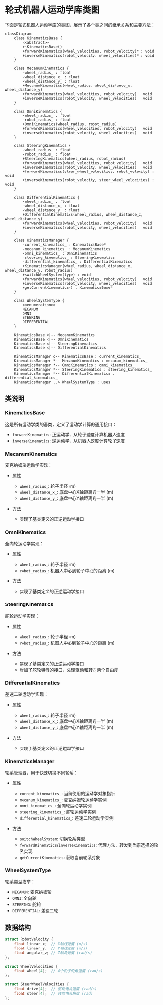 # 轮式机器人运动学库类图

下面是轮式机器人运动学库的类图，展示了各个类之间的继承关系和主要方法：

```mermaid
classDiagram
    class KinematicsBase {
        <<abstract>>
        +~KinematicsBase()
        +forwardKinematics(wheel_velocities, robot_velocity)* : void
        +inverseKinematics(robot_velocity, wheel_velocities)* : void
    }
    
    class MecanumKinematics {
        -wheel_radius_ : float
        -wheel_distance_x_ : float
        -wheel_distance_y_ : float
        +MecanumKinematics(wheel_radius, wheel_distance_x, wheel_distance_y)
        +forwardKinematics(wheel_velocities, robot_velocity) : void
        +inverseKinematics(robot_velocity, wheel_velocities) : void
    }
    
    class OmniKinematics {
        -wheel_radius_ : float
        -robot_radius_ : float
        +OmniKinematics(wheel_radius, robot_radius)
        +forwardKinematics(wheel_velocities, robot_velocity) : void
        +inverseKinematics(robot_velocity, wheel_velocities) : void
    }
    
    class SteeringKinematics {
        -wheel_radius_ : float
        -robot_radius_ : float
        +SteeringKinematics(wheel_radius, robot_radius)
        +forwardKinematics(wheel_velocities, robot_velocity) : void
        +inverseKinematics(robot_velocity, wheel_velocities) : void
        +forwardKinematics(steer_wheel_velocities, robot_velocity) : void
        +inverseKinematics(robot_velocity, steer_wheel_velocities) : void
    }
    
    class DifferentialKinematics {
        -wheel_radius_ : float
        -wheel_distance_x_ : float
        -wheel_distance_y_ : float
        +DifferentialKinematics(wheel_radius, wheel_distance_x, wheel_distance_y)
        +forwardKinematics(wheel_velocities, robot_velocity) : void
        +inverseKinematics(robot_velocity, wheel_velocities) : void
    }
    
    class KinematicsManager {
        -current_kinematics_ : KinematicsBase*
        -mecanum_kinematics_ : MecanumKinematics
        -omni_kinematics_ : OmniKinematics
        -steering_kinematics_ : SteeringKinematics
        -differential_kinematics_ : DifferentialKinematics
        +KinematicsManager(wheel_radius, wheel_distance_x, wheel_distance_y, robot_radius)
        +switchWheelSystem(type) : void
        +forwardKinematics(wheel_velocities, robot_velocity) : void
        +inverseKinematics(robot_velocity, wheel_velocities) : void
        +getCurrentKinematics() : KinematicsBase*
    }
    
    class WheelSystemType {
        <<enumeration>>
        MECANUM
        OMNI
        STEERING
        DIFFERENTIAL
    }
    
    KinematicsBase <|-- MecanumKinematics
    KinematicsBase <|-- OmniKinematics
    KinematicsBase <|-- SteeringKinematics
    KinematicsBase <|-- DifferentialKinematics
    
    KinematicsManager o-- KinematicsBase : current_kinematics_
    KinematicsManager *-- MecanumKinematics : mecanum_kinematics_
    KinematicsManager *-- OmniKinematics : omni_kinematics_
    KinematicsManager *-- SteeringKinematics : steering_kinematics_
    KinematicsManager *-- DifferentialKinematics : differential_kinematics_
    KinematicsManager ..> WheelSystemType : uses
```

## 类说明

### KinematicsBase

这是所有运动学类的基类，定义了运动学计算的通用接口：

- `forwardKinematics`: 正运动学，从轮子速度计算机器人速度
- `inverseKinematics`: 逆运动学，从机器人速度计算轮子速度

### MecanumKinematics

麦克纳姆轮运动学实现：

- 属性：
  - `wheel_radius_`: 轮子半径 (m)
  - `wheel_distance_x_`: 底盘中心X轴距离的一半 (m)
  - `wheel_distance_y_`: 底盘中心Y轴距离的一半 (m)

- 方法：
  - 实现了基类定义的正逆运动学接口

### OmniKinematics

全向轮运动学实现：

- 属性：
  - `wheel_radius_`: 轮子半径 (m)
  - `robot_radius_`: 机器人中心到轮子中心的距离 (m)

- 方法：
  - 实现了基类定义的正逆运动学接口

### SteeringKinematics

舵轮运动学实现：

- 属性：
  - `wheel_radius_`: 轮子半径 (m)
  - `robot_radius_`: 机器人中心到轮子中心的距离 (m)

- 方法：
  - 实现了基类定义的正逆运动学接口
  - 增加了舵轮特有的接口，处理驱动和转向两个自由度

### DifferentialKinematics

差速二轮运动学实现：

- 属性：
  - `wheel_radius_`: 轮子半径 (m)
  - `wheel_distance_x_`: 底盘中心X轴距离的一半 (m)
  - `wheel_distance_y_`: 底盘中心Y轴距离的一半 (m)

- 方法：
  - 实现了基类定义的正逆运动学接口

### KinematicsManager

轮系管理器，用于快速切换不同轮系：

- 属性：
  - `current_kinematics_`: 当前使用的运动学对象指针
  - `mecanum_kinematics_`: 麦克纳姆轮运动学实例
  - `omni_kinematics_`: 全向轮运动学实例
  - `steering_kinematics_`: 舵轮运动学实例
  - `differential_kinematics_`: 差速二轮运动学实例

- 方法：
  - `switchWheelSystem`: 切换轮系类型
  - `forwardKinematics`/`inverseKinematics`: 代理方法，转发到当前选择的轮系实现
  - `getCurrentKinematics`: 获取当前轮系对象

### WheelSystemType

轮系类型枚举：
- `MECANUM`: 麦克纳姆轮
- `OMNI`: 全向轮
- `STEERING`: 舵轮
- `DIFFERENTIAL`: 差速二轮

## 数据结构

```cpp
struct RobotVelocity {
    float linear_x;  // X轴线速度 (m/s)
    float linear_y;  // Y轴线速度 (m/s)
    float angular_z; // Z轴角速度 (rad/s)
};

struct WheelVelocities {
    float wheel[4];  // 4个轮子的角速度 (rad/s)
};

struct SteerWheelVelocities {
    float drive[4];  // 驱动电机速度 (rad/s)
    float steer[4];  // 转向电机角度 (rad)
};
``` 